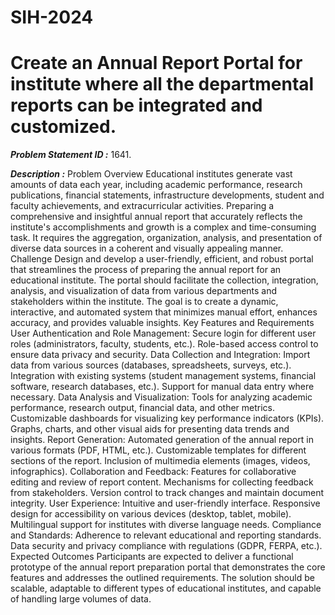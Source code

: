 # SIH-2024
# Create an Annual Report Portal for institute where all the departmental reports can be integrated and customized.


***Problem Statement ID :*** 1641.

***Description :***
Problem Overview Educational institutes generate vast amounts of data each year, including academic performance, research publications, financial statements, infrastructure developments, student and faculty achievements, and extracurricular activities. 
Preparing a comprehensive and insightful annual report that accurately reflects the institute's accomplishments and growth is a complex and time-consuming task. 
It requires the aggregation, organization, analysis, and presentation of diverse data sources in a coherent and visually appealing manner. 
Challenge Design and develop a user-friendly, efficient, and robust portal that streamlines the process of preparing the annual report for an educational institute. The portal should facilitate the collection, integration, analysis, and visualization of data from various departments and stakeholders within the institute. 
The goal is to create a dynamic, interactive, and automated system that minimizes manual effort, enhances accuracy, and provides valuable insights. Key Features and Requirements User Authentication and Role Management: Secure login for different user roles (administrators, faculty, students, etc.). 
Role-based access control to ensure data privacy and security. Data Collection and Integration: Import data from various sources (databases, spreadsheets, surveys, etc.). 
Integration with existing systems (student management systems, financial software, research databases, etc.). 
Support for manual data entry where necessary. Data Analysis and Visualization: Tools for analyzing academic performance, research output, financial data, and other metrics. 
Customizable dashboards for visualizing key performance indicators (KPIs). Graphs, charts, and other visual aids for presenting data trends and insights. 
Report Generation: Automated generation of the annual report in various formats (PDF, HTML, etc.). Customizable templates for different sections of the report. 
Inclusion of multimedia elements (images, videos, infographics). Collaboration and Feedback: Features for collaborative editing and review of report content. 
Mechanisms for collecting feedback from stakeholders. Version control to track changes and maintain document integrity. User Experience: Intuitive and user-friendly interface. 
Responsive design for accessibility on various devices (desktop, tablet, mobile). Multilingual support for institutes with diverse language needs. 
Compliance and Standards: Adherence to relevant educational and reporting standards. Data security and privacy compliance with regulations (GDPR, FERPA, etc.). 
Expected Outcomes Participants are expected to deliver a functional prototype of the annual report preparation portal that demonstrates the core features and addresses the outlined requirements. 
The solution should be scalable, adaptable to different types of educational institutes, and capable of handling large volumes of data.
